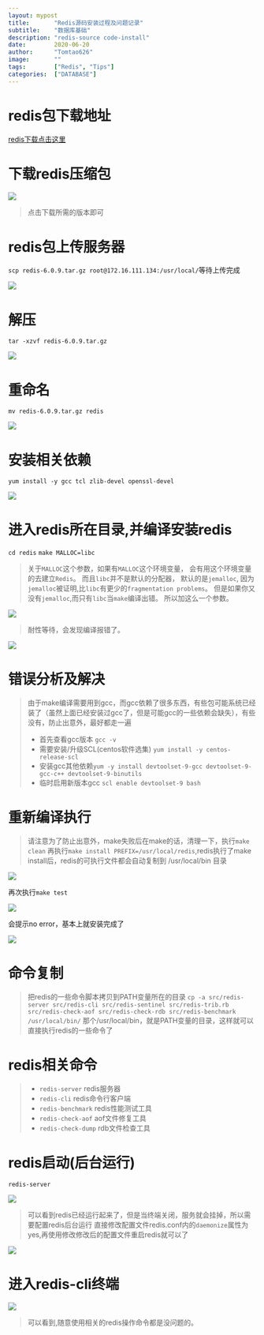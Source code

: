 ```yaml
---
layout: mypost
title:       "Redis源码安装过程及问题记录"
subtitle:    "数据库基础"
description: "redis-source code-install"
date:        2020-06-20
author:      "Tomtao626"
image:       ""
tags:        ["Redis", "Tips"]
categories:  ["DATABASE"]
---
```


# redis包下载地址
[redis下载点击这里](https://download.redis.io/releases/)

# 下载redis压缩包

![](https://p5-tt.byteimg.com/origin/pgc-image/6ffe363c7111404384ce8337316f80a2.png)

> 点击下载所需的版本即可

# redis包上传服务器
`scp redis-6.0.9.tar.gz root@172.16.111.134:/usr/local/`等待上传完成

![](https://p9-tt.byteimg.com/origin/pgc-image/c8e53accbcc14b5cb53b94156526d565.png)

# 解压
`tar -xzvf redis-6.0.9.tar.gz`

![](https://p6-tt.byteimg.com/origin/pgc-image/9e82a5754c0c402e9ffccec3d492c7df.png)

# 重命名
`mv redis-6.0.9.tar.gz redis`

![](https://p6-tt.byteimg.com/origin/pgc-image/7a539e0fbe8f4b018234c73ffeda02bb.png)

# 安装相关依赖
`yum install -y gcc tcl zlib-devel openssl-devel`

![](https://p26-tt.byteimg.com/origin/pgc-image/6591eddee20448a6a4f0350621c01acd.png)

# 进入redis所在目录,并编译安装redis
`cd redis`
`make MALLOC=libc`
> 关于`MALLOC`这个参数，如果有`MALLOC`这个环境变量， 会有用这个环境变量的去建立`Redis`。
而且`libc`并不是默认的分配器， 默认的是`jemalloc`, 因为`jemalloc`被证明,比`libc`有更少的`fragmentation problems`。
但是如果你又没有`jemalloc`,而只有`libc`当`make`编译出错。 所以加这么一个参数。

![](https://p26-tt.byteimg.com/origin/pgc-image/be852ecab6464e47b43fc4077af6dedd.png)

> 耐性等待，会发现编译报错了。

![](https://p6-tt.byteimg.com/origin/pgc-image/2391789f891b496487b04163d1580e59.png)

# 错误分析及解决
> 由于make编译需要用到gcc，而gcc依赖了很多东西，有些包可能系统已经装了（虽然上面已经安装过gcc了，但是可能gcc的一些依赖会缺失），有些没有，防止出意外，最好都走一遍
> + 首先查看gcc版本 `gcc -v`
> + 需要安装/升级SCL(centos软件选集) `yum install -y centos-release-scl`
> + 安装gcc其他依赖`yum -y install devtoolset-9-gcc devtoolset-9-gcc-c++ devtoolset-9-binutils`
> + 临时启用新版本gcc `scl enable devtoolset-9 bash`

# 重新编译执行
> 请注意为了防止出意外，make失败后在make的话，清理一下，执行`make clean`
再执行`make install PREFIX=/usr/local/redis`,redis执行了make install后，redis的可执行文件都会自动复制到 /usr/local/bin 目录

![](https://p26-tt.byteimg.com/origin/pgc-image/66d53b2b5048484b825d0937ac1556f9.png)

再次执行`make test`

![](https://p26-tt.byteimg.com/origin/pgc-image/b688375b8d8146b68c40f777bbe42e34.png)

会提示no error，基本上就安装完成了

![](https://p5-tt.byteimg.com/origin/pgc-image/a8c34aaa3f51473983504591b38274cf.png)

# 命令复制
> 把redis的一些命令脚本拷贝到PATH变量所在的目录
`cp -a src/redis-server src/redis-cli src/redis-sentinel src/redis-trib.rb src/redis-check-aof src/redis-check-rdb src/redis-benchmark /usr/local/bin/`
> 那个/usr/local/bin，就是PATH变量的目录，这样就可以直接执行redis的一些命令了

# redis相关命令
> + `redis-server`        redis服务器
> + `redis-cli`           redis命令行客户端
> + `redis-benchmark`     redis性能测试工具
> + `redis-check-aof`     aof文件修复工具
> + `redis-check-dump`    rdb文件检查工具

# redis启动(后台运行)
`redis-server`

![](https://p5-tt.byteimg.com/origin/pgc-image/3ba93f8111f84ec2b9dbab91200e4bde.png)

> 可以看到redis已经运行起来了，但是当终端关闭，服务就会挂掉，所以需要配置redis后台运行
> 直接修改配置文件redis.conf内的`daemonize`属性为yes,再使用修改修改后的配置文件重启redis就可以了

![](https://p26-tt.byteimg.com/origin/pgc-image/9febbf0d8f6f4e4cba16810ed27695b5.png)

# 进入redis-cli终端

![](https://p9-tt.byteimg.com/origin/pgc-image/f2515e9ad10049a5b397bd3b99402399.png)

> 可以看到,随意使用相关的redis操作命令都是没问题的。
